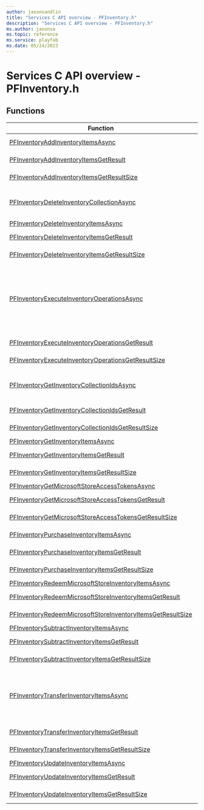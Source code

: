 ```yaml
---
author: jasonsandlin
title: "Services C API overview - PFInventory.h"
description: "Services C API overview - PFInventory.h"
ms.author: jasonsa
ms.topic: reference
ms.service: playfab
ms.date: 05/24/2023
---
```


# Services C API overview - PFInventory.h

  
## Functions  

| Function | Description |  
| --- | --- |  
| [PFInventoryAddInventoryItemsAsync](functions/pfinventoryaddinventoryitemsasync.md) | Add inventory items. Up to 3500 stacks of items can be added to a single inventory collection. Stack size is uncapped. |  
| [PFInventoryAddInventoryItemsGetResult](functions/pfinventoryaddinventoryitemsgetresult.md) | Gets the result of a successful PFInventoryAddInventoryItemsAsync call. |  
| [PFInventoryAddInventoryItemsGetResultSize](functions/pfinventoryaddinventoryitemsgetresultsize.md) | Get the size in bytes needed to store the result of a AddInventoryItems call. |  
| [PFInventoryDeleteInventoryCollectionAsync](functions/pfinventorydeleteinventorycollectionasync.md) | Delete an Inventory Collection. More information about Inventory Collections can be found here: https://learn.microsoft.com/gaming/playfab/features/economy-v2/inventory/collections |  
| [PFInventoryDeleteInventoryItemsAsync](functions/pfinventorydeleteinventoryitemsasync.md) | Delete inventory items |  
| [PFInventoryDeleteInventoryItemsGetResult](functions/pfinventorydeleteinventoryitemsgetresult.md) | Gets the result of a successful PFInventoryDeleteInventoryItemsAsync call. |  
| [PFInventoryDeleteInventoryItemsGetResultSize](functions/pfinventorydeleteinventoryitemsgetresultsize.md) | Get the size in bytes needed to store the result of a DeleteInventoryItems call. |  
| [PFInventoryExecuteInventoryOperationsAsync](functions/pfinventoryexecuteinventoryoperationsasync.md) | Execute a list of Inventory Operations. A maximum list of 10 operations can be performed by a single request. There is also a limit to 250 items that can be modified/added in a single request. For example, adding a bundle with 50 items counts as 50 items modified. All operations must be done within a single inventory collection. This API has a reduced RPS compared to an individual inventory operation with Player Entities limited to 15 requests in 90 seconds and Title Entities limited to 500 requests in 10 seconds. |  
| [PFInventoryExecuteInventoryOperationsGetResult](functions/pfinventoryexecuteinventoryoperationsgetresult.md) | Gets the result of a successful PFInventoryExecuteInventoryOperationsAsync call. |  
| [PFInventoryExecuteInventoryOperationsGetResultSize](functions/pfinventoryexecuteinventoryoperationsgetresultsize.md) | Get the size in bytes needed to store the result of a ExecuteInventoryOperations call. |  
| [PFInventoryGetInventoryCollectionIdsAsync](functions/pfinventorygetinventorycollectionidsasync.md) | Get Inventory Collection Ids. Up to 50 Ids can be returned at once. You can use continuation tokens to paginate through results that return greater than the limit. It can take a few seconds for new collection Ids to show up. |  
| [PFInventoryGetInventoryCollectionIdsGetResult](functions/pfinventorygetinventorycollectionidsgetresult.md) | Gets the result of a successful PFInventoryGetInventoryCollectionIdsAsync call. |  
| [PFInventoryGetInventoryCollectionIdsGetResultSize](functions/pfinventorygetinventorycollectionidsgetresultsize.md) | Get the size in bytes needed to store the result of a GetInventoryCollectionIds call. |  
| [PFInventoryGetInventoryItemsAsync](functions/pfinventorygetinventoryitemsasync.md) | Get current inventory items. |  
| [PFInventoryGetInventoryItemsGetResult](functions/pfinventorygetinventoryitemsgetresult.md) | Gets the result of a successful PFInventoryGetInventoryItemsAsync call. |  
| [PFInventoryGetInventoryItemsGetResultSize](functions/pfinventorygetinventoryitemsgetresultsize.md) | Get the size in bytes needed to store the result of a GetInventoryItems call. |  
| [PFInventoryGetMicrosoftStoreAccessTokensAsync](functions/pfinventorygetmicrosoftstoreaccesstokensasync.md) | Gets the access tokens. |  
| [PFInventoryGetMicrosoftStoreAccessTokensGetResult](functions/pfinventorygetmicrosoftstoreaccesstokensgetresult.md) | Gets the result of a successful PFInventoryGetMicrosoftStoreAccessTokensAsync call. |  
| [PFInventoryGetMicrosoftStoreAccessTokensGetResultSize](functions/pfinventorygetmicrosoftstoreaccesstokensgetresultsize.md) | Get the size in bytes needed to store the result of a GetMicrosoftStoreAccessTokens call. |  
| [PFInventoryPurchaseInventoryItemsAsync](functions/pfinventorypurchaseinventoryitemsasync.md) | Purchase an item or bundle. Up to 3500 stacks of items can be added to a single inventory collection. Stack size is uncapped. |  
| [PFInventoryPurchaseInventoryItemsGetResult](functions/pfinventorypurchaseinventoryitemsgetresult.md) | Gets the result of a successful PFInventoryPurchaseInventoryItemsAsync call. |  
| [PFInventoryPurchaseInventoryItemsGetResultSize](functions/pfinventorypurchaseinventoryitemsgetresultsize.md) | Get the size in bytes needed to store the result of a PurchaseInventoryItems call. |  
| [PFInventoryRedeemMicrosoftStoreInventoryItemsAsync](functions/pfinventoryredeemmicrosoftstoreinventoryitemsasync.md) | Redeem items. |  
| [PFInventoryRedeemMicrosoftStoreInventoryItemsGetResult](functions/pfinventoryredeemmicrosoftstoreinventoryitemsgetresult.md) | Gets the result of a successful PFInventoryRedeemMicrosoftStoreInventoryItemsAsync call. |  
| [PFInventoryRedeemMicrosoftStoreInventoryItemsGetResultSize](functions/pfinventoryredeemmicrosoftstoreinventoryitemsgetresultsize.md) | Get the size in bytes needed to store the result of a RedeemMicrosoftStoreInventoryItems call. |  
| [PFInventorySubtractInventoryItemsAsync](functions/pfinventorysubtractinventoryitemsasync.md) | Subtract inventory items. |  
| [PFInventorySubtractInventoryItemsGetResult](functions/pfinventorysubtractinventoryitemsgetresult.md) | Gets the result of a successful PFInventorySubtractInventoryItemsAsync call. |  
| [PFInventorySubtractInventoryItemsGetResultSize](functions/pfinventorysubtractinventoryitemsgetresultsize.md) | Get the size in bytes needed to store the result of a SubtractInventoryItems call. |  
| [PFInventoryTransferInventoryItemsAsync](functions/pfinventorytransferinventoryitemsasync.md) | Transfer inventory items. When transferring across collections, a 202 response indicates that the transfer is in progress and will complete soon. More information about item transfer scenarios can be found here: https://learn.microsoft.com/gaming/playfab/features/economy-v2/inventory/?tabs=inventory-game-manager#transfer-inventory-items |  
| [PFInventoryTransferInventoryItemsGetResult](functions/pfinventorytransferinventoryitemsgetresult.md) | Gets the result of a successful PFInventoryTransferInventoryItemsAsync call. |  
| [PFInventoryTransferInventoryItemsGetResultSize](functions/pfinventorytransferinventoryitemsgetresultsize.md) | Get the size in bytes needed to store the result of a TransferInventoryItems call. |  
| [PFInventoryUpdateInventoryItemsAsync](functions/pfinventoryupdateinventoryitemsasync.md) | Update inventory items |  
| [PFInventoryUpdateInventoryItemsGetResult](functions/pfinventoryupdateinventoryitemsgetresult.md) | Gets the result of a successful PFInventoryUpdateInventoryItemsAsync call. |  
| [PFInventoryUpdateInventoryItemsGetResultSize](functions/pfinventoryupdateinventoryitemsgetresultsize.md) | Get the size in bytes needed to store the result of a UpdateInventoryItems call. |  
